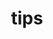 ---
layout: topic
title:  "tips"
name: tips
icon: <i class="fa fa-lightbulb-o" aria-hidden="true" style="font-size:13px;"></i>
description: All posts are tagged Tips.
description_page: |
  <img src="/statick/image/tags/tips.png" style="width:25%; float: right; margin:-17px 0 7px 7px;" alt="alternatetext"></img>
  Posts marked with this tag indicate that the post describes some "features", interesting websites or services, tutorials, etc.
---